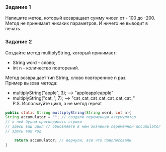 ### Задание 1
Напишите метод, который возвращает сумму чисел от - 100 до -200. Метод не принимает никаких параметров. И ничего не выводит в печать. 

### Задание 2
Создайте метод multiplyString, который принимает:
- String word - слово;
- int n - количество повторений.   

Метод возвращает тип String, слово повторенное n раз.  
Пример вызова метода:
- multiplyString("apple", 3); --> "appleappleapple"
- multiplyString("cat_", 7); --> "cat_cat_cat_cat_cat_cat_cat_"  
P.S. Используйте цикл, а не метод repeat
```` Java
public static String multiplyString(String word, int n){
String accumulator = ""; // создали переменную аккумулятор 
// к ней будем присоединять строки
// здесь ваш цикл // обновляете в нем значение переменной accumulator
// здесь ваш код

    return accumulator; // вернули, все что приплюсовали
}
````

